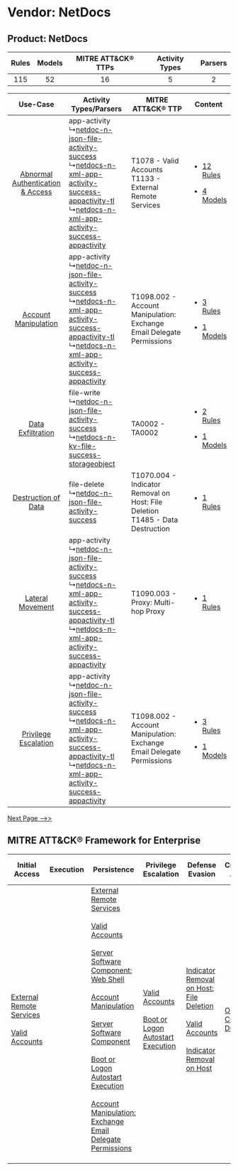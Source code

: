 Vendor: NetDocs
===============
Product: NetDocs
----------------
| Rules | Models | MITRE ATT&CK® TTPs | Activity Types | Parsers |
|:-----:|:------:|:------------------:|:--------------:|:-------:|
|  115  |   52   |         16         |       5        |    2    |

|    Use-Case    | Activity Types/Parsers    | MITRE ATT&CK® TTP    | Content    |
|:----:| ---- | ---- | ---- |
| [Abnormal Authentication & Access](../../../UseCases/uc_abnormal_authentication_&_access.md) |  app-activity<br> ↳[netdoc-n-json-file-activity-success](Ps/pC_netdocnjsonfileactivitysuccess.md)<br> ↳[netdocs-n-xml-app-activity-success-appactivity-tl](Ps/pC_netdocsnxmlappactivitysuccessappactivitytl.md)<br> ↳[netdocs-n-xml-app-activity-success-appactivity](Ps/pC_netdocsnxmlappactivitysuccessappactivity.md)<br> | T1078 - Valid Accounts<br>T1133 - External Remote Services<br>    | [<ul><li>12 Rules</li></ul><ul><li>4 Models</li></ul>](RM/r_m_netdocs_netdocs_Abnormal_Authentication_&_Access.md) |
|    [Account Manipulation](../../../UseCases/uc_account_manipulation.md)    |  app-activity<br> ↳[netdoc-n-json-file-activity-success](Ps/pC_netdocnjsonfileactivitysuccess.md)<br> ↳[netdocs-n-xml-app-activity-success-appactivity-tl](Ps/pC_netdocsnxmlappactivitysuccessappactivitytl.md)<br> ↳[netdocs-n-xml-app-activity-success-appactivity](Ps/pC_netdocsnxmlappactivitysuccessappactivity.md)<br> | T1098.002 - Account Manipulation: Exchange Email Delegate Permissions<br>    | [<ul><li>3 Rules</li></ul><ul><li>1 Models</li></ul>](RM/r_m_netdocs_netdocs_Account_Manipulation.md)    |
|    [Data Exfiltration](../../../UseCases/uc_data_exfiltration.md)    |  file-write<br> ↳[netdoc-n-json-file-activity-success](Ps/pC_netdocnjsonfileactivitysuccess.md)<br> ↳[netdocs-n-kv-file-success-storageobject](Ps/pC_netdocsnkvfilesuccessstorageobject.md)<br>    | TA0002 - TA0002<br>    | [<ul><li>2 Rules</li></ul><ul><li>1 Models</li></ul>](RM/r_m_netdocs_netdocs_Data_Exfiltration.md)    |
|    [Destruction of Data](../../../UseCases/uc_destruction_of_data.md)    |  file-delete<br> ↳[netdoc-n-json-file-activity-success](Ps/pC_netdocnjsonfileactivitysuccess.md)<br>    | T1070.004 - Indicator Removal on Host: File Deletion<br>T1485 - Data Destruction<br> | [<ul><li>1 Rules</li></ul>](RM/r_m_netdocs_netdocs_Destruction_of_Data.md)    |
|    [Lateral Movement](../../../UseCases/uc_lateral_movement.md)    |  app-activity<br> ↳[netdoc-n-json-file-activity-success](Ps/pC_netdocnjsonfileactivitysuccess.md)<br> ↳[netdocs-n-xml-app-activity-success-appactivity-tl](Ps/pC_netdocsnxmlappactivitysuccessappactivitytl.md)<br> ↳[netdocs-n-xml-app-activity-success-appactivity](Ps/pC_netdocsnxmlappactivitysuccessappactivity.md)<br> | T1090.003 - Proxy: Multi-hop Proxy<br>    | [<ul><li>1 Rules</li></ul>](RM/r_m_netdocs_netdocs_Lateral_Movement.md)    |
|    [Privilege Escalation](../../../UseCases/uc_privilege_escalation.md)    |  app-activity<br> ↳[netdoc-n-json-file-activity-success](Ps/pC_netdocnjsonfileactivitysuccess.md)<br> ↳[netdocs-n-xml-app-activity-success-appactivity-tl](Ps/pC_netdocsnxmlappactivitysuccessappactivitytl.md)<br> ↳[netdocs-n-xml-app-activity-success-appactivity](Ps/pC_netdocsnxmlappactivitysuccessappactivity.md)<br> | T1098.002 - Account Manipulation: Exchange Email Delegate Permissions<br>    | [<ul><li>3 Rules</li></ul><ul><li>1 Models</li></ul>](RM/r_m_netdocs_netdocs_Privilege_Escalation.md)    |
[Next Page -->>](2_ds_netdocs_netdocs.md)

MITRE ATT&CK® Framework for Enterprise
--------------------------------------
| Initial Access                                                                                                                                   | Execution | Persistence                                                                                                                                                                                                                                                                                                                                                                                                                                                                                                                                                                                                  | Privilege Escalation                                                                                                                                      | Defense Evasion                                                                                                                                                                                                                                    | Credential Access                                                          | Discovery                                                                         | Lateral Movement | Collection                                                                                                                                                            | Command and Control                                                                                                                       | Exfiltration | Impact                                                                                                                                              |
| ------------------------------------------------------------------------------------------------------------------------------------------------ | --------- | ------------------------------------------------------------------------------------------------------------------------------------------------------------------------------------------------------------------------------------------------------------------------------------------------------------------------------------------------------------------------------------------------------------------------------------------------------------------------------------------------------------------------------------------------------------------------------------------------------------ | --------------------------------------------------------------------------------------------------------------------------------------------------------- | -------------------------------------------------------------------------------------------------------------------------------------------------------------------------------------------------------------------------------------------------- | -------------------------------------------------------------------------- | --------------------------------------------------------------------------------- | ---------------- | --------------------------------------------------------------------------------------------------------------------------------------------------------------------- | ----------------------------------------------------------------------------------------------------------------------------------------- | ------------ | --------------------------------------------------------------------------------------------------------------------------------------------------- |
| [External Remote Services](https://attack.mitre.org/techniques/T1133)<br><br>[Valid Accounts](https://attack.mitre.org/techniques/T1078)<br><br> |           | [External Remote Services](https://attack.mitre.org/techniques/T1133)<br><br>[Valid Accounts](https://attack.mitre.org/techniques/T1078)<br><br>[Server Software Component: Web Shell](https://attack.mitre.org/techniques/T1505/003)<br><br>[Account Manipulation](https://attack.mitre.org/techniques/T1098)<br><br>[Server Software Component](https://attack.mitre.org/techniques/T1505)<br><br>[Boot or Logon Autostart Execution](https://attack.mitre.org/techniques/T1547)<br><br>[Account Manipulation: Exchange Email Delegate Permissions](https://attack.mitre.org/techniques/T1098/002)<br><br> | [Valid Accounts](https://attack.mitre.org/techniques/T1078)<br><br>[Boot or Logon Autostart Execution](https://attack.mitre.org/techniques/T1547)<br><br> | [Indicator Removal on Host: File Deletion](https://attack.mitre.org/techniques/T1070/004)<br><br>[Valid Accounts](https://attack.mitre.org/techniques/T1078)<br><br>[Indicator Removal on Host](https://attack.mitre.org/techniques/T1070)<br><br> | [OS Credential Dumping](https://attack.mitre.org/techniques/T1003)<br><br> | [File and Directory Discovery](https://attack.mitre.org/techniques/T1083)<br><br> |                  | [Email Collection](https://attack.mitre.org/techniques/T1114)<br><br>[Email Collection: Email Forwarding Rule](https://attack.mitre.org/techniques/T1114/003)<br><br> | [Proxy: Multi-hop Proxy](https://attack.mitre.org/techniques/T1090/003)<br><br>[Proxy](https://attack.mitre.org/techniques/T1090)<br><br> |              | [Data Destruction](https://attack.mitre.org/techniques/T1485)<br><br>[Data Encrypted for Impact](https://attack.mitre.org/techniques/T1486)<br><br> |